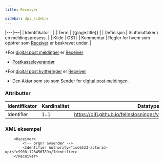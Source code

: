 ```yaml
--- 
title: Receiver  

sidebar: dpi_sidebar
---
```


|---|---|
| Identifikator |  |
| Term          | {{page.title}} |
| Definisjon    | Sluttmottaker i en meldingsprosess. |
| Kilde         | GS1 |
| Kommentar     | Regler for hvem som opptrer som [Receiver](https://difi.github.io/felleslosninger/sdp_receiver.html) er beskrevet under. |


\*For [digital post meldinger]({{site.baseurl}}/docs/resources/begrep/sikkerDigitalPost/meldinger/DigitalPostMelding) er
[Receiver](https://difi.github.io/felleslosninger/sdp_receiver.html)

  - [Postkasseleverandør](https://difi.github.io/felleslosninger/sdp_aktorer.html)

\*For [digital post kvitteringer]({{site.baseurl}}/docs/resources/begrep/sikkerDigitalPost/meldinger/KvitteringsMelding) er
[Receiver](https://difi.github.io/felleslosninger/sdp_receiver.html)

  - Den [Aktør](https://difi.github.io/felleslosninger/sdp_aktorer.html) som sto som [Sender](https://difi.github.io/felleslosninger/sdp_sender.html) for [digital
    post meldingen](sdp_digitalpostmeldinger.html).

### Attributter

| Identifikator | Kardinalitet | Datatype                                                     | Kommentar |
| ------------- | ------------ | ------------------------------------------------------------ | --------- |
| Identifier    | 1..1         | https://difi.github.io/felleslosninger/virksomhetsidentifikator.html |           |

### XML eksempel

``` 
    <Receiver>
        <!-- orgnr avsender -->
        <Identifier Authority="iso6523-actorid-upis">9908:123456789</Identifier>
    </Receiver>
```
